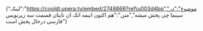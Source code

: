 {"لینک":"https://cooldl.upera.tv/embed/2748866?ref\u003d4bp","موضوع":"در سینما چی پخش میشه","متن":"هم اکنون انیمه اتک ان تایتان قسمت سه زیرنویس فارسی درحال پخش است"}
